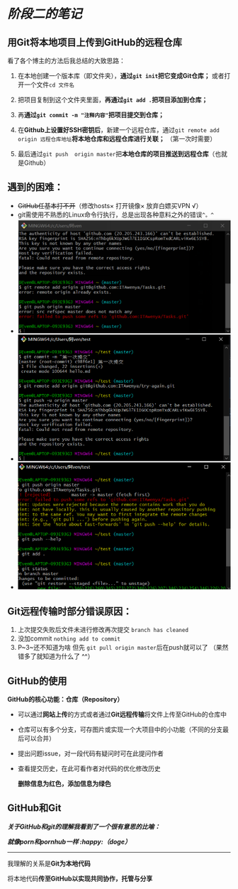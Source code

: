 
# *阶段二的笔记*


## 用Git将本地项目上传到GitHub的远程仓库

  看了各个博主的方法后我总结的大致思路：

1. 在本地创建一个版本库（即文件夹），**通过`git init`把它变成Git仓库；** 或者打开一个文件`cd 文件名`

   

2. 把项目复制到这个文件夹里面，**再通过`git add .`把项目添加到仓库；**

   

3. 再**通过`git commit -m "注释内容"`把项目提交到仓库；**

   

4. 在**Github上设置好SSH密钥后**，新建一个远程仓库，通过`git remote add origin 远程仓库地址`**将本地仓库和远程仓库进行关联；** （第一次时需要）

   

5. 最后通过`git push  origin master`把**本地仓库的项目推送到远程仓库**（也就是Github）



## 遇到的困难：

+ ~~GitHub任基本打不开~~（修改hosts× 打开镜像× 放弃白嫖买VPN √）
+ git需使用不熟悉的Linux命令行执行，总是出现各种意料之外的错误`^。^`
+ ![错误1.png](https://github.com/ITAwenya/Tasks/blob/main/%E9%94%99%E8%AF%AF1.png?raw=true)
+ ![错误2.png](https://github.com/ITAwenya/Tasks/blob/main/%E9%94%99%E8%AF%AF2.png?raw=true)
+ ![错误3.png](https://github.com/ITAwenya/Tasks/blob/main/%E9%94%99%E8%AF%AF3.png?raw=true)



## Git远程传输时部分错误原因： 

1. 上次提交失败后文件未进行修改再次提交  `branch has cleaned`
2. 没加commit `nothing add to commit`
3. P~3~还不知道为啥 但先 `git pull origin master`后在push就可以了 （果然错多了就知道为什么了 ^^）







## GitHub的使用



**GitHub的核心功能：仓库（Repository）**

+ 可以通过**网站上传**的方式或者通过**Git远程传输**将文件上传至GitHub的仓库中

+ 仓库可以有多个分支，可存图片或实现一个大项目中的小功能（不同的分支最后可以合并）

+ 提出问题issue，对一段代码有疑问时可在此提问作者

+ 查看提交历史，在此可看作者对代码的优化修改历史

  **删除信息为红色，添加信息为绿色**





## GitHub和Git

​     ***关于GitHub和git的理解我看到了一个很有意思的比喻：***

***就像porn和pornhub一样  :happy:（doge）***

***

我理解的关系是**Git为本地代码** 

将本地代码**传至GitHub以实现共同协作，托管与分享**







